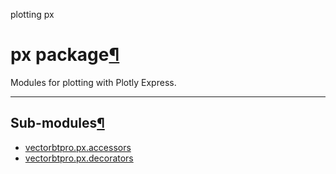plotting px

#  px package[](https://github.com/polakowo/vectorbt.pro/blob/6e344a8230eaf718593f4570378486ee1d4178f6/vectorbtpro/px/__init__.py "Jump to source")[¶](https://vectorbt.pro/pvt_7a467f6b/api/px/#vectorbtpro.px "Permanent link")

Modules for plotting with Plotly Express.

* * *

## Sub-modules[¶](https://vectorbt.pro/pvt_7a467f6b/api/px/#sub-modules "Permanent link")

  * [vectorbtpro.px.accessors](https://vectorbt.pro/pvt_7a467f6b/api/px/accessors/ "vectorbtpro.px.accessors")
  * [vectorbtpro.px.decorators](https://vectorbt.pro/pvt_7a467f6b/api/px/decorators/ "vectorbtpro.px.decorators")


